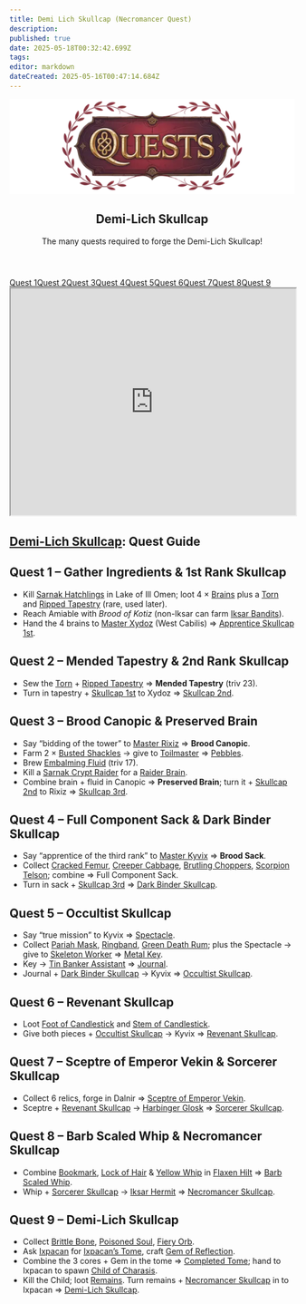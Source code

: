 ```yaml
---
title: Demi Lich Skullcap (Necromancer Quest)
description: 
published: true
date: 2025-05-18T00:32:42.699Z
tags: 
editor: markdown
dateCreated: 2025-05-16T00:47:14.684Z
---
```


<article class="class-wrapper">
<header class="hero-card"><img src="/quests/questsbanner.webp" alt="Quest Banner" class="hero-banner"><div class="title-card"><h1 class="hero-title"><span>Demi-Lich Skullcap</span></h1></div><p class="hero-sub">The many quests required to forge the Demi-Lich Skullcap!</p></header>
<nav class="toc-nav"><a href="#Quest1">Quest 1</a><a href="#Quest2">Quest 2</a><a href="#Quest3">Quest 3</a><a href="#Quest4">Quest 4</a><a href="#Quest5">Quest 5</a><a href="#Quest6">Quest 6</a><a href="#Quest7">Quest 7</a><a href="#Quest8">Quest 8</a><a href="#Quest9">Quest 9</a></nav>
<iframe src="https://eqdb.net/item/detail/2048043" width="100%" height="400"></iframe>
<h2 class="quest-card" id="top"><a href="https://eqdb.net/item/detail/2048043">Demi-Lich Skullcap</a>: Quest Guide</h2>
<div class="quest-card" id="Quest1"><h2>Quest 1 – Gather Ingredients &amp; 1st Rank Skullcap</h2><ul><li>Kill <a href="https://eqdb.net/npc/detail/85176">Sarnak Hatchlings</a> in Lake of Ill Omen; loot 4 × <a href="https://eqdb.net/item/detail/12408">Brains</a> plus a <a href="https://eqdb.net/item/detail/12412">Torn</a> and <a href="https://eqdb.net/item/detail/12413">Ripped Tapestry</a> (rare, used later).</li><li>Reach Amiable with <em>Brood of Kotiz</em> (non-Iksar can farm <a href="https://eqdb.net/npc/detail/79064">Iksar Bandits</a>).</li><li>Hand the 4 brains to <a href="https://eqdb.net/npc/detail/82043">Master Xydoz</a> (West Cabilis) ⇒ <a href="https://eqdb.net/item/detail/4260">Apprentice Skullcap 1st</a>.</li></ul></div>
<div class="quest-card" id="Quest2"><h2>Quest 2 – Mended Tapestry &amp; 2nd Rank Skullcap</h2><ul><li>Sew the <a href="https://eqdb.net/item/detail/12412">Torn</a> + <a href="https://eqdb.net/item/detail/12413">Ripped Tapestry</a> ⇒ <strong>Mended Tapestry</strong> (triv 23).</li><li>Turn in tapestry + <a href="https://eqdb.net/item/detail/4260">Skullcap 1st</a> to Xydoz ⇒ <a href="https://eqdb.net/item/detail/4261">Skullcap 2nd</a>.</li></ul></div>
<div class="quest-card" id="Quest3"><h2>Quest 3 – Brood Canopic &amp; Preserved Brain</h2><ul><li>Say “bidding of the tower” to <a href="https://eqdb.net/npc/detail/82042">Master Rixiz</a> ⇒ <strong>Brood Canopic</strong>.</li><li>Farm 2 × <a href="https://eqdb.net/item/detail/12660">Busted Shackles</a> → give to <a href="https://eqdb.net/npc/detail/106066">Toilmaster</a> ⇒ <a href="https://eqdb.net/item/detail/12689">Pebbles</a>.</li><li>Brew <a href="https://www.thjdi.cc/recipe/7650">Embalming Fluid</a> (triv 17).</li><li>Kill a <a href="https://eqdb.net/npc/detail/85029">Sarnak Crypt Raider</a> for a <a href="https://eqdb.net/item/detail/12409">Raider Brain</a>.</li><li>Combine brain + fluid in Canopic ⇒ <strong>Preserved Brain</strong>; turn it + <a href="https://eqdb.net/item/detail/4261">Skullcap 2nd</a> to Rixiz ⇒ <a href="https://eqdb.net/item/detail/4262">Skullcap 3rd</a>.</li></ul></div>
<div class="quest-card" id="Quest4"><h2>Quest 4 – Full Component Sack &amp; Dark Binder Skullcap</h2><ul><li>Say “apprentice of the third rank” to <a href="https://www.thjdi.cc/npc/82041">Master Kyvix</a> ⇒ <strong>Brood Sack</strong>.</li><li>Collect <a href="https://eqdb.net/item/detail/12844">Cracked Femur</a>, <a href="https://www.thjdi.cc/item/12845">Creeper Cabbage</a>, <a href="https://www.thjdi.cc/item/12810">Brutling Choppers</a>, <a href="https://www.thjdi.cc/item/12846">Scorpion Telson</a>; combine ⇒ Full Component Sack.</li><li>Turn in sack + <a href="https://eqdb.net/item/detail/4262">Skullcap 3rd</a> ⇒ <a href="https://eqdb.net/item/detail/4263">Dark Binder Skullcap</a>.</li></ul></div>
<div class="quest-card" id="Quest5"><h2>Quest 5 – Occultist Skullcap</h2><ul><li>Say “true mission” to Kyvix ⇒ <a href="https://eqdb.net/item/detail/12848">Spectacle</a>.</li><li>Collect <a href="https://www.thjdi.cc/item/12850">Pariah Mask</a>, <a href="https://www.thjdi.cc/item/12851">Ringband</a>, <a href="https://www.thjdi.cc/item/12610">Green Death Rum</a>; plus the Spectacle → give to <a href="https://www.thjdi.cc/npc/93182">Skeleton Worker</a> ⇒ <a href="https://www.thjdi.cc/item/12849">Metal Key</a>.</li><li>Key → <a href="https://www.thjdi.cc/npc/93151">Tin Banker Assistant</a> ⇒ <a href="https://www.thjdi.cc/item/18065">Journal</a>.</li><li>Journal + <a href="https://eqdb.net/item/detail/4263">Dark Binder Skullcap</a> → Kyvix ⇒ <a href="https://eqdb.net/item/detail/4264">Occultist Skullcap</a>.</li></ul></div>
<div class="quest-card" id="Quest6"><h2>Quest 6 – Revenant Skullcap</h2><ul><li>Loot <a href="https://www.thjdi.cc/item/12852">Foot of Candlestick</a> and <a href="https://www.thjdi.cc/item/12853">Stem of Candlestick</a>.</li><li>Give both pieces + <a href="https://eqdb.net/item/detail/4264">Occultist Skullcap</a> → Kyvix ⇒ <a href="https://eqdb.net/item/detail/4265">Revenant Skullcap</a>.</li></ul></div>
<div class="quest-card" id="Quest7"><h2>Quest 7 – Sceptre of Emperor Vekin &amp; Sorcerer Skullcap</h2><ul><li>Collect 6 relics, forge in Dalnir ⇒ <a href="https://www.thjdi.cc/item/12874">Sceptre of Emperor Vekin</a>.</li><li>Sceptre + <a href="https://eqdb.net/item/detail/4265">Revenant Skullcap</a> → <a href="https://www.thjdi.cc/npc/82044">Harbinger Glosk</a> ⇒ <a href="https://eqdb.net/item/detail/4266">Sorcerer Skullcap</a>.</li></ul></div>
<div class="quest-card" id="Quest8"><h2>Quest 8 – Barb Scaled Whip &amp; Necromancer Skullcap</h2><ul><li>Combine <a href="https://www.thjdi.cc/item/12889">Bookmark</a>, <a href="https://www.thjdi.cc/item/12888">Lock of Hair</a> &amp; <a href="https://www.thjdi.cc/item/12890">Yellow Whip</a> in <a href="https://www.thjdi.cc/item/17195">Flaxen Hilt</a> ⇒ <a href="https://www.thjdi.cc/item/12886">Barb Scaled Whip</a>.</li><li>Whip + <a href="https://eqdb.net/item/detail/4266">Sorcerer Skullcap</a> → <a href="https://www.thjdi.cc/npc/82040">Iksar Hermit</a> ⇒ <a href="https://eqdb.net/item/detail/4267">Necromancer Skullcap</a>.</li></ul></div>
<div class="quest-card" id="Quest9"><h2>Quest 9 – Demi-Lich Skullcap</h2><ul><li>Collect <a href="https://www.thjdi.cc/item/48034">Brittle Bone</a>, <a href="https://www.thjdi.cc/item/48035">Poisoned Soul</a>, <a href="https://www.thjdi.cc/item/48036">Fiery Orb</a>.</li><li>Ask <a href="https://www.thjdi.cc/npc/93185">Ixpacan</a> for <a href="https://eqdb.net/item/detail/48041">Ixpacan’s Tome</a>, craft <a href="https://www.thjdi.cc/item/48040">Gem of Reflection</a>.</li><li>Combine the 3 cores + Gem in the tome ⇒ <a href="https://eqdb.net/item/detail/48042">Completed Tome</a>; hand to Ixpacan to spawn <a href="https://www.thjdi.cc/npc/93189">Child of Charasis</a>.</li><li>Kill the Child; loot <a href="https://www.thjdi.cc/item/48044">Remains</a>. Turn remains + <a href="https://eqdb.net/item/detail/4267">Necromancer Skullcap</a> in to Ixpacan ⇒ <a href="https://eqdb.net/item/detail/2048043">Demi-Lich Skullcap</a>.</li></ul></div>
</article>
